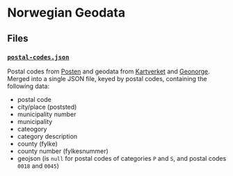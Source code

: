 # Norwegian Geodata

## Files

### [`postal-codes.json`](postal-codes.json)

Postal codes from [Posten](https://www.bring.no/postnummerregister-ansi.txt) and geodata from [Kartverket](https://ws.geonorge.no/kommuneinfo/v1/) and [Geonorge](https://kartkatalog.geonorge.no/metadata/postnummeromraader/462a5297-33ef-438a-82a5-07fff5799be3). Merged into a single JSON file, keyed by postal codes, containing the following data:

- postal code
- city/place (poststed)
- municipality number
- municipality
- cateogory
- category description
- county (fylke)
- county number (fylkesnummer)
- geojson (is `null` for postal codes of categories `P` and `S`, and postal codes `0018` and `0045`)

